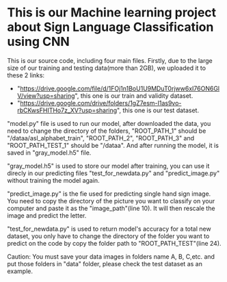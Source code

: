 # This is our Machine learning project about Sign Language Classification using CNN 

This is our source code, including four main files. 
Firstly, due to the large size of our training and testing data(more than 2GB), we uploaded it to these 2 links:
- "https://drive.google.com/file/d/1FOj1n1BoU1U9MDuT0rjww6xI76ON6GlV/view?usp=sharing", this one is our train and validity dataset.
- "https://drive.google.com/drive/folders/1gZ7esm-I1as9vo-rbCKwsFHITHo7z_XV?usp=sharing", this one is our test dataset.

"model.py" file is used to run our model, after downloaded the data, you need to change the directory of the folders, "ROOT_PATH_1" should be "/dataa/asl_alphabet_train", "ROOT_PATH_2", "ROOT_PATH_3" and "ROOT_PATH_TEST_1" should be "/dataa". And after running the model, it is saved in "gray_model.h5" file.

"gray_model.h5" is used to store our model after training, you can use it direcly in our predicting files "test_for_newdata.py" and "predict_image.py" without training the model again.

"predict_image.py" is the fie used for predicting single hand sign image. You need to copy the directory of the picture you want to classify on your computer and paste it as the "image_path"(line 10). It will then rescale the image and predict the letter.

"test_for_newdata.py" is used to return model's accuracy for a total new dataset, you only have to change the directory of the folder you want to predict on the code by copy the folder path to "ROOT_PATH_TEST"(line 24).

Caution: You must save your data images in folders name A, B, C,etc. and put those folders in "data" folder, please check the test dataset as an example.
